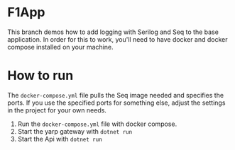 # F1App
This branch demos how to add logging with Serilog and Seq to the base application.
In order for this to work, you'll need to have docker and docker compose installed on your machine.
# How to run
The ```docker-compose.yml``` file pulls the Seq image needed and specifies the ports. If you use the specified ports for something else, adjust the settings in the project for your own needs.
1. Run the ```docker-compose.yml``` file with docker compose.
2. Start the yarp gateway with ```dotnet run```
3. Start the Api with ```dotnet run```

